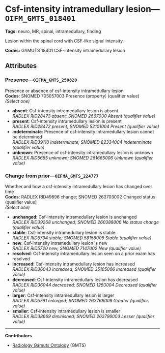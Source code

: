 # Csf-intensity intramedullary lesion—`OIFM_GMTS_018401`

**Tags:** neuro, MR, spinal, intramedullary, finding

Lesion within the spinal cord with CSF-like signal intensity.

**Codes:** GAMUTS 18401 CSF-intensity intramedullary lesion

## Attributes

### Presence—`OIFMA_GMTS_250820`

Presence or absence of csf-intensity intramedullary lesion  
**Codes**: SNOMED 705057003 Presence (property) (qualifier value)  
*(Select one)*

- **absent**: Csf-intensity intramedullary lesion is absent  
_RADLEX RID28473 absent; SNOMED 2667000 Absent (qualifier value)_
- **present**: Csf-intensity intramedullary lesion is present  
_RADLEX RID28472 present; SNOMED 52101004 Present (qualifier value)_
- **indeterminate**: Presence of csf-intensity intramedullary lesion cannot be determined  
_RADLEX RID39110 indeterminate; SNOMED 82334004 Indeterminate (qualifier value)_
- **unknown**: Presence of csf-intensity intramedullary lesion is unknown  
_RADLEX RID5655 unknown; SNOMED 261665006 Unknown (qualifier value)_

### Change from prior—`OIFMA_GMTS_224777`

Whether and how a csf-intensity intramedullary lesion has changed over time  
**Codes**: RADLEX RID49896 change; SNOMED 263703002 Changed status (qualifier value)  
*(Select one)*

- **unchanged**: Csf-intensity intramedullary lesion is unchanged  
_RADLEX RID39268 unchanged; SNOMED 260388006 No status change (qualifier value)_
- **stable**: Csf-intensity intramedullary lesion is stable  
_RADLEX RID5734 stable; SNOMED 58158008 Stable (qualifier value)_
- **new**: Csf-intensity intramedullary lesion is new  
_RADLEX RID5720 new; SNOMED 7147002 New (qualifier value)_
- **resolved**: Csf-intensity intramedullary lesion seen on a prior exam has resolved  
- **increased**: Csf-intensity intramedullary lesion has increased  
_RADLEX RID36043 increased; SNOMED 35105006 Increased (qualifier value)_
- **decreased**: Csf-intensity intramedullary lesion has decreased  
_RADLEX RID36044 decreased; SNOMED 1250004 Decreased (qualifier value)_
- **larger**: Csf-intensity intramedullary lesion is larger  
_RADLEX RID5791 enlarged; SNOMED 263768009 Greater (qualifier value)_
- **smaller**: Csf-intensity intramedullary lesion is smaller  
_RADLEX RID38669 diminished; SNOMED 263796003 Lesser (qualifier value)_

---

**Contributors**

- [Radiology Gamuts Ontology](https://gamuts.net/) (GMTS)